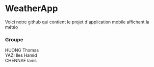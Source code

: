 # WeatherApp

Voici notre github qui contient le projet d'application mobile affichant la météo

### Groupe

HUONG Thomas
<br/>
YAZI Iles Hamid
<br/>
CHENNAF Ianis
